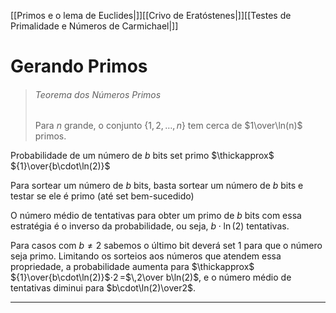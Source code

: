 [[Primos e o lema de Euclides|]][[Crivo de Eratóstenes|]][[Testes de Primalidade e Números de Carmichael|]]
# Gerando Primos
> ###### Teorema dos Números Primos
> Para $n$ grande, o conjunto $\{1,2,\ldots,n\}$ tem cerca de $1\over\ln(n)$ primos.

Probabilidade de um número de $b$ bits set primo $\thickapprox$ ${1}\over{b\cdot\ln(2)}$  

Para sortear um número de $b$ bits, basta sortear um número de $b$ bits e testar se ele é primo (até set bem-sucedido)

O número médio de tentativas para obter um primo de $b$ bits com essa estratégia é o inverso da probabilidade, ou seja, $b\cdot\ln(2)$ tentativas.

Para casos com $b\not=2$ sabemos o último bit deverá set $1$ para que o número seja primo. Limitando os sorteios aos números que atendem essa propriedade, a probabilidade aumenta para $\thickapprox$ ${1}\over{b\cdot\ln(2)}$$\cdot2\,$$=$$\,2\over b\ln(2)$, e o número médio de tentativas diminui para $b\cdot\ln(2)\over2$.

---